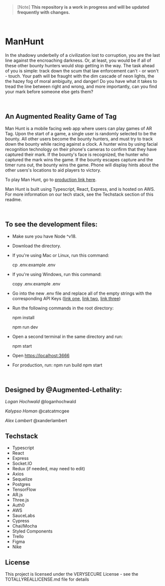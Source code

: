   > [Note]
  > **This repository is a work in progress and will be updated frequently with changes.**

<br>

# ManHunt

In the shadowy underbelly of a civilization lost to corruption, you are the last line against the encroaching darkness. Or, at least, you would be if all of these other bounty hunters would stop getting in the way. The task ahead of you is simple: track down the scum that law enforcement can't - or won't - touch. Your path will be fraught with the dim cascade of neon lights, the the hazey fog of moral ambiguity, and danger! Do you have what it takes to tread the line between right and wrong, and more importantly, can you find your mark before someone else gets them?

<br>

## An Augmented Reality Game of Tag
Man Hunt is a mobile facing web app where users can play games of AR Tag. Upon the start of a game, a single user is randomly selected to be the bounty. All other users become the bounty hunters, and must try to track down the bounty while racing against a clock. A hunter wins by using facial recognition technology on their phone's cameras to confirm that they have captured their mark. If the bounty's face is recognized, the hunter who captured the mark wins the game. If the bounty escapes capture and the timer runs out, the bounty wins the game. Phone will display hints about the other users's locations to aid players to victory.

To play Man Hunt, go to [production link here](productionlinkhere).

Man Hunt is built using Typescript, React, Express, and is hosted on AWS. For more information on our tech stack, see the Techstack section of this readme. 

<br>


## To see the development files:
* Make sure you have Node ^v18.
* Download the directory.
* If you're using Mac or Linux, run this command:

    cp .env.example .env

* If you're using Windows, run this command:

    copy .env.example .env

* Go into the new .env file and replace all of the empty strings with the corresponding API Keys ([link one](link), [link two](link), [link three](link))
* Run the following commands in the root directory:

    npm install

    npm run dev

* Open a second terminal in the same directory and run:

    npm start


* Open [https://localhost:3666](https://localhost:3666)

* For production, run:
  npm run build
  npm start

<br>

## Designed by @Augmented-Lethality:
  *Logan Hochwald*
  @loganhochwald

  *Kalypso Homan* 
  @catcatmcgee

  *Alex Lambert*
  @xanderlambert


## Techstack
* Typescript
* React
* Express
* Socket.IO
* Redux (if needed, may need to edit)
* Axios
* Sequelize
* Postgres
* TensorFlow
* AR.js
* Three.js
* Auth0
* AWS
* SauceLabs
* Cypress
* Chai/Mocha
* Styled Components
* Trello
* Figma
* Nike


## License
This project is licensed under the VERYSECURE License - see the TOTALLYREALLICENSE.md file for details

